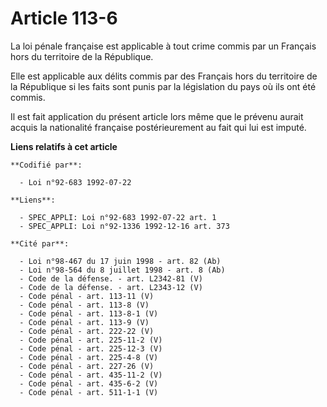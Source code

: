 # Article 113-6

La loi pénale française est applicable à tout crime commis par un Français hors du territoire de la République.

Elle est applicable aux délits commis par des Français hors du territoire de la République si les faits sont punis par la
législation du pays où ils ont été commis.

Il est fait application du présent article lors même que le prévenu aurait acquis la nationalité française postérieurement au
fait qui lui est imputé.

**Liens relatifs à cet article**

	**Codifié par**:

	  - Loi n°92-683 1992-07-22

	**Liens**:

	  - SPEC_APPLI: Loi n°92-683 1992-07-22 art. 1
	  - SPEC_APPLI: Loi n°92-1336 1992-12-16 art. 373

	**Cité par**:

	  - Loi n°98-467 du 17 juin 1998 - art. 82 (Ab)
	  - Loi n°98-564 du 8 juillet 1998 - art. 8 (Ab)
	  - Code de la défense. - art. L2342-81 (V)
	  - Code de la défense. - art. L2343-12 (V)
	  - Code pénal - art. 113-11 (V)
	  - Code pénal - art. 113-8 (V)
	  - Code pénal - art. 113-8-1 (V)
	  - Code pénal - art. 113-9 (V)
	  - Code pénal - art. 222-22 (V)
	  - Code pénal - art. 225-11-2 (V)
	  - Code pénal - art. 225-12-3 (V)
	  - Code pénal - art. 225-4-8 (V)
	  - Code pénal - art. 227-26 (V)
	  - Code pénal - art. 435-11-2 (V)
	  - Code pénal - art. 435-6-2 (V)
	  - Code pénal - art. 511-1-1 (V)
